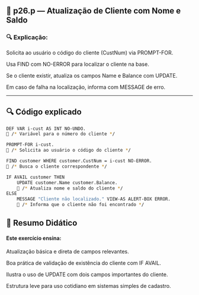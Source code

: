 
## 📁 p26.p — Atualização de Cliente com Nome e Saldo


### 🔍 Explicação:

Solicita ao usuário o código do cliente (CustNum) via PROMPT-FOR.

Usa FIND com NO-ERROR para localizar o cliente na base.

Se o cliente existir, atualiza os campos Name e Balance com UPDATE.

Em caso de falha na localização, informa com MESSAGE de erro.

---


## 🔍 Código explicado

```bash
DEF VAR i-cust AS INT NO-UNDO.
🔵 /* Variável para o número do cliente */

PROMPT-FOR i-cust.
🔵 /* Solicita ao usuário o código do cliente */

FIND customer WHERE customer.CustNum = i-cust NO-ERROR.
🔵 /* Busca o cliente correspondente */

IF AVAIL customer THEN
    UPDATE customer.Name customer.Balance.
    🔵 /* Atualiza nome e saldo do cliente */
ELSE
    MESSAGE "Cliente não localizado." VIEW-AS ALERT-BOX ERROR.
    🔵 /* Informa que o cliente não foi encontrado */

```



## 📘 Resumo Didático

#### Este exercício ensina:

Atualização básica e direta de campos relevantes.

Boa prática de validação de existência do cliente com IF AVAIL.

Ilustra o uso de UPDATE com dois campos importantes do cliente.

Estrutura leve para uso cotidiano em sistemas simples de cadastro.
